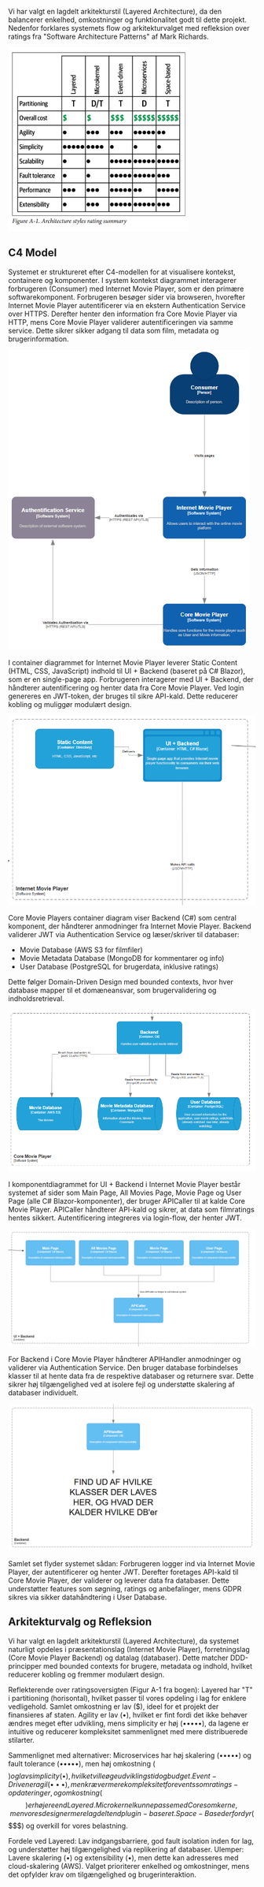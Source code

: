 Vi har valgt en lagdelt arkitekturstil (Layered Architecture), da den balancerer enkelhed, omkostninger og funktionalitet godt til dette projekt. Nedenfor forklares systemets flow og arkitekturvalget med refleksion over ratings fra "Software Architecture Patterns" af Mark Richards.

![alt text](./img/architecture-styles-rating.png)

## C4 Model

Systemet er struktureret efter C4-modellen for at visualisere kontekst, containere og komponenter. I system kontekst diagrammet interagerer forbrugeren (Consumer) med Internet Movie Player, som er den primære softwarekomponent. Forbrugeren besøger sider via browseren, hvorefter Internet Movie Player autentificerer via en ekstern Authentication Service over HTTPS. Derefter henter den information fra Core Movie Player via HTTP, mens Core Movie Player validerer autentificeringen via samme service. Dette sikrer sikker adgang til data som film, metadata og brugerinformation.

![alt text](./img/system-context-diagram.png)

I container diagrammet for Internet Movie Player leverer Static Content (HTML, CSS, JavaScript) indhold til UI + Backend (baseret på C# Blazor), som er en single-page app. Forbrugeren interagerer med UI + Backend, der håndterer autentificering og henter data fra Core Movie Player. Ved login genereres en JWT-token, der bruges til sikre API-kald. Dette reducerer kobling og muliggør modulært design.

![alt text](./img/container-diagram-imp.png)

Core Movie Players container diagram viser Backend (C#) som central komponent, der håndterer anmodninger fra Internet Movie Player. Backend validerer JWT via Authentication Service og læser/skriver til databaser:

- Movie Database (AWS S3 for filmfiler)
- Movie Metadata Database (MongoDB for kommentarer og info)
- User Database (PostgreSQL for brugerdata, inklusive ratings)

Dette følger Domain-Driven Design med bounded contexts, hvor hver database mapper til et domæneansvar, som brugervalidering og indholdsretrieval.

![alt text](./img/container-diagram-cmp.png)

I komponentdiagrammet for UI + Backend i Internet Movie Player består systemet af sider som Main Page, All Movies Page, Movie Page og User Page (alle C# Blazor-komponenter), der bruger APICaller til at kalde Core Movie Player. APICaller håndterer API-kald og sikrer, at data som filmratings hentes sikkert. Autentificering integreres via login-flow, der henter JWT.

![alt text](./img/component-diagram-imp.png)

For Backend i Core Movie Player håndterer APIHandler anmodninger og validerer via Authentication Service. Den bruger database forbindelses klasser til at hente data fra de respektive databaser og returnere svar. Dette sikrer høj tilgængelighed ved at isolere fejl og understøtte skalering af databaser individuelt.

![alt text](./img/component-diagram-cmp.png)

Samlet set flyder systemet sådan: Forbrugeren logger ind via Internet Movie Player, der autentificerer og henter JWT. Derefter foretages API-kald til Core Movie Player, der validerer og leverer data fra databaser. Dette understøtter features som søgning, ratings og anbefalinger, mens GDPR sikres via sikker datahåndtering i User Database.

## Arkitekturvalg og Refleksion

Vi har valgt en lagdelt arkitekturstil (Layered Architecture), da systemet naturligt opdeles i præsentationslag (Internet Movie Player), forretningslag (Core Movie Player Backend) og datalag (databaser). Dette matcher DDD-principper med bounded contexts for brugere, metadata og indhold, hvilket reducerer kobling og fremmer modulært design.

Reflekterende over ratingsoversigten (Figur A-1 fra bogen): Layered har "T" i partitioning (horisontal), hvilket passer til vores opdeling i lag for enklere vedligehold. Samlet omkostning er lav ($), ideel for et projekt der finansieres af staten. Agility er lav (•), hvilket er fint fordi det ikke behøver ændres meget efter udvikling, mens simplicity er høj (•••••), da lagene er intuitive og reducerer kompleksitet sammenlignet med mere distribuerede stilarter.

Sammenlignet med alternativer: Microservices har høj skalering (•••••) og fault tolerance (•••••), men høj omkostning ($$$$$) og lav simplicity (•), hvilket ville øge udviklingstid og budget. Event-Driven er agil (•••), men kræver mere kompleksitet for events som ratings-opdateringer, og omkostning ($$$) er højere end Layered. Microkernel kunne passe med Core som kerne, men vores design er mere lagdelt end plugin-baseret. Space-Based er for dyr ($$$$$) og overkill for vores belastning.

Fordele ved Layered: Lav indgangsbarriere, god fault isolation inden for lag, og understøtter høj tilgængelighed via replikering af databaser. Ulemper: Lavere skalering (•) og extensibility (•), men dette kan adresseres med cloud-skalering (AWS). Valget prioriterer enkelhed og omkostninger, mens det opfylder krav om tilgængelighed og brugerinteraktion.
